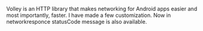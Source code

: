 Volley is an HTTP library that makes networking for Android apps easier and most importantly, faster.
I have made a few customization.
Now in networkresponce statusCode message is also available.
